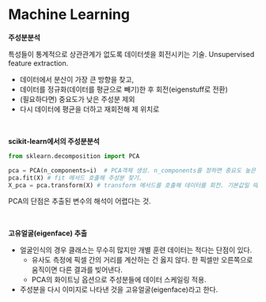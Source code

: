 # Machine Learning

**주성분분석**

특성들이 통계적으로 상관관계가 없도록 데이터셋을 회전시키는 기술. Unsupervised feature extraction.

- 데이터에서 분산이 가장 큰 방향을 찾고,
- 데이터를 정규화(데이터를 평균으로 빼기)한 후 회전(eigenstuff로 전환)
- (필요하다면) 중요도가 낮은 주성분 제외
- 다시 데이터에 평균을 더하고 재회전해 제 위치로

<br>

**scikit-learn에서의 주성분분석**

~~~python
from sklearn.decomposition import PCA

pca = PCA(n_components=i)  # PCA객체 생성. n_components를 정하면 중요도 높은 특성 선택 가능.
pca.fit(X) # fit 메서드 호출해 주성분 찾기.
X_pca = pca.transform(X) # transform 메서드를 호출해 데이터를 회전. 기본값일 때는 회전만 시키고 모든 주성분을 유지한다.
~~~

PCA의 단점은 추출된 변수의 해석이 어렵다는 것.

<br>

**고유얼굴(eigenface) 추출**

- 얼굴인식의 경우 클래스는 무수히 많지만 개별 훈련 데이터는 적다는 단점이 있다.
  - 유사도 측정에 픽셀 간의 거리를 계산하는 건 옳지 않다. 한 픽셀만 오른쪽으로 움직이면 다른 결과를 빚어낸다.
  - PCA의 화이트닝 옵션으로 주성분들에 데이터 스케일링 적용.
- 주성분을 다시 이미지로 나타낸 것을 고유얼굴(eigenface)라고 한다.

